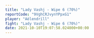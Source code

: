 ```yaml
---
title: "Lady Vashj - Wipe 6 (70%)"
reportCode: "9VghCRJvynYPpxG1"
player: "Aëlendrïll"
fight: "Lady Vashj - Wipe 6 (70%)"
date: 2021-10-10T19:07:58.024000+00:00
---
```

